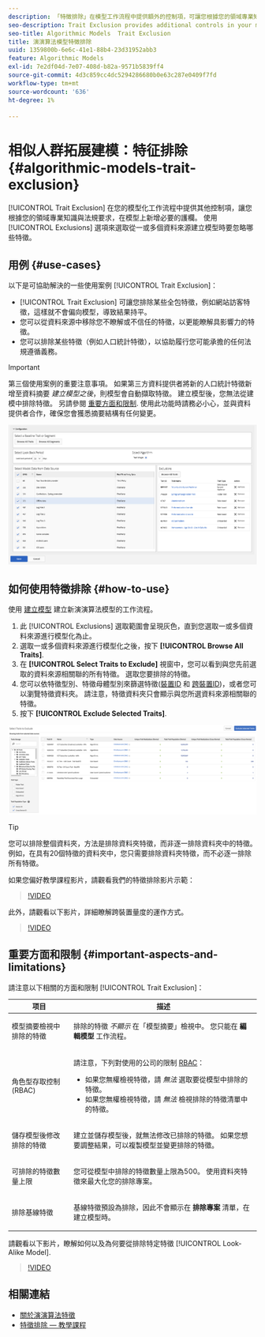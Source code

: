 ```yaml
---
description: 「特徵排除」在模型工作流程中提供額外的控制項，可讓您根據您的領域專業知識及法規要求，在模型上新增必要的護欄。 使用「排除」選項，選取從一或多個資料來源建立模型時要忽略的特徵。
seo-description: Trait Exclusion provides additional controls in your modeling workflow, allowing you to add the necessary guard rails to the model, based on your domain expertise and regulatory requirements. Use the Exclusions option to select which traits to ignore when creating models from one or more data sources.
seo-title: Algorithmic Models  Trait Exclusion
title: 演演算法模型特徵排除
uuid: 1359800b-6e6c-41e1-88b4-23d31952abb3
feature: Algorithmic Models
exl-id: 7e2df04d-7e07-408d-b82a-9571b5839ff4
source-git-commit: 4d3c859cc4dc5294286680b0e63c287e0409f7fd
workflow-type: tm+mt
source-wordcount: '636'
ht-degree: 1%

---
```


# 相似人群拓展建模：特征排除 {#algorithmic-models-trait-exclusion}

[!UICONTROL Trait Exclusion] 在您的模型化工作流程中提供其他控制項，讓您根據您的領域專業知識與法規要求，在模型上新增必要的護欄。 使用 [!UICONTROL Exclusions] 選項來選取從一或多個資料來源建立模型時要忽略哪些特徵。

## 用例 {#use-cases}

以下是可協助解決的一些使用案例 [!UICONTROL Trait Exclusion]：

* [!UICONTROL Trait Exclusion] 可讓您排除某些全包特徵，例如網站訪客特徵，這樣就不會偏向模型，導致結果持平。
* 您可以從資料來源中移除您不瞭解或不信任的特徵，以更能瞭解具影響力的特徵。
* 您可以排除某些特徵（例如人口統計特徵），以協助履行您可能承擔的任何法規遵循義務。

>[!IMPORTANT]
>
>第三個使用案例的重要注意事項。 如果第三方資料提供者將新的人口統計特徵新增至資料摘要 *建立模型之後*，則模型會自動擷取特徵。 建立模型後，您無法從建模中排除特徵。 另請參閱 [重要方面和限制](../../features/algorithmic-models/trait-exclusion-algo-models.md#important-aspects-and-limitations). 使用此功能時請務必小心，並與資料提供者合作，確保您會獲悉摘要結構有任何變更。

![](assets/lam_exclude_traits.png)

## 如何使用特徵排除 {#how-to-use}

使用 [建立模型](../../features/algorithmic-models/create-model.md#build-model) 建立新演演算法模型的工作流程。

1. 此 [!UICONTROL Exclusions] 選取範圍會呈現灰色，直到您選取一或多個資料來源進行模型化為止。
2. 選取一或多個資料來源進行模型化之後，按下 **[!UICONTROL Browse All Traits]**.
3. 在 **[!UICONTROL Select Traits to Exclude]** 視窗中，您可以看到與您先前選取的資料來源相關聯的所有特徵。 選取您要排除的特徵。
4. 您可以依特徵型別、特徵母體型別來篩選特徵([裝置ID](../../reference/ids-in-aam.md) 和 [跨裝置ID](../../reference/ids-in-aam.md))，或者您可以瀏覽特徵資料夾。 請注意，特徵資料夾只會顯示與您所選資料來源相關聯的特徵。
5. 按下 **[!UICONTROL Exclude Selected Traits]**.

![特徵排除](assets/trait-exclusions-browse-traits.png)

>[!TIP]
>
>您可以排除整個資料夾，方法是排除資料夾特徵，而非逐一排除資料夾中的特徵。 例如，在具有20個特徵的資料夾中，您只需要排除資料夾特徵，而不必逐一排除所有特徵。

如果您偏好教學課程影片，請觀看我們的特徵排除影片示範：

>[!VIDEO](https://video.tv.adobe.com/v/25569/?quality=12)

此外，請觀看以下影片，詳細瞭解跨裝置量度的運作方式。

>[!VIDEO](https://video.tv.adobe.com/v/33445/?quality=12)

## 重要方面和限制 {#important-aspects-and-limitations}

請注意以下相關的方面和限制 [!UICONTROL Trait Exclusion]：

<table id="table_BA5C3545BC9E4717BD567B00C803AA53"> 
 <thead> 
  <tr> 
   <th colname="col1" class="entry"> 项目 </th> 
   <th colname="col2" class="entry"> 描述 </th>
  </tr> 
 </thead>
 <tbody> 
  <tr> 
   <td colname="col1"> <p>模型摘要檢視中排除的特徵 </p> </td>
   <td colname="col2"> <p>排除的特徵 <i>不顯示</i> 在「模型摘要」檢視中。 您只能在 <b><span class="uicontrol"> 編輯模型</span></b> 工作流程。 </p> </td>
  </tr> 
  <tr> 
   <td colname="col1"> <p>角色型存取控制(RBAC) </p> </td>
   <td colname="col2"> <p>請注意，下列對使用的公司的限制 <a href="../../features/administration/administration-overview.md#administration"> RBAC</a>： </p> <p>
     <ul id="ul_38A4056C235B428C822EA4A353893786"> 
      <li id="li_2624FB35581F4807B8530910D63FFDBF">如果您無權檢視特徵，請 <i>無法</i> 選取要從模型中排除的特徵。 </li>
      <li id="li_3FD7A12AAAA8462EA84A760C05F20379">如果您無權檢視特徵，請 <i>無法</i> 檢視排除的特徵清單中的特徵。 </li>
     </ul> </p> </td>
  </tr> 
  <tr> 
   <td colname="col1"> <p>儲存模型後修改排除的特徵 </p> </td>
   <td colname="col2"> <p>建立並儲存模型後，就無法修改已排除的特徵。 如果您想要調整結果，可以複製模型並變更排除的特徵。 </p> </td>
  </tr> 
  <tr> 
   <td colname="col1"> <p>可排除的特徵數量上限 </p> </td>
   <td colname="col2"> <p>您可從模型中排除的特徵數量上限為500。 使用資料夾特徵來最大化您的排除專案。 </p> </td>
  </tr> 
  <tr> 
   <td colname="col1"> <p>排除基線特徵 </p> </td>
   <td colname="col2"> <p>基線特徵預設為排除，因此不會顯示在 <b><span class="uicontrol"> 排除專案</span></b> 清單，在建立模型時。 </p> </td>
  </tr>
 </tbody>
</table>

請觀看以下影片，瞭解如何以及為何要從排除特定特徵 [!UICONTROL Look-Alike Model].

>[!VIDEO](https://video.tv.adobe.com/v/25569/)

## 相關連結

* [關於演演算法特徵](/help/using/features/algorithmic-models/understanding-models.md)
* [特徵排除 — 教學課程](https://helpx.adobe.com/audience-manager/kt/using/excluding-traits-look-alike-model-feature-video-use.html)
